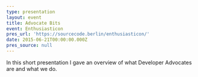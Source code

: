 ```yaml
---
type: presentation
layout: event
title: Advocate Bits
event: Enthusiasticon
pres_url: 'https://sourcecode.berlin/enthusiasticon/'
date: 2015-06-21T00:00:00.000Z
pres_source: null
---
```


In this short presentation I gave an overview of what Developer Advocates are and what we do.
